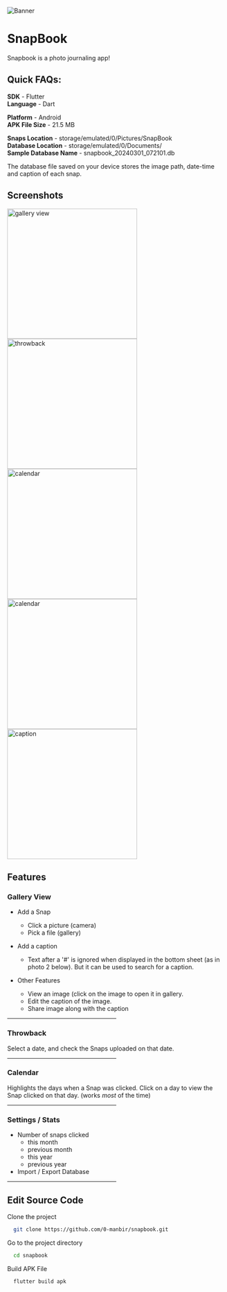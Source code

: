 ![Banner](https://github.com/0-manbir/snapbook/assets/144022685/fd2a1424-5f59-46f7-b7fa-7656edcb8757)

# SnapBook

Snapbook is a photo journaling app!

## Quick FAQs:

**SDK** - Flutter\
**Language** - Dart

**Platform** - Android\
**APK File Size** - 21.5 MB

**Snaps Location** - storage/emulated/0/Pictures/SnapBook\
**Database Location** - storage/emulated/0/Documents/\
**Sample Database Name** - snapbook_20240301_072101.db

The database file saved on your device stores the image path, date-time and caption of each snap.

## Screenshots

<img src="https://github.com/0-manbir/snapbook/assets/144022685/fdda3ed7-ccca-4197-9e47-605e347aa829" height="300" alt="gallery view">
<img src="https://github.com/0-manbir/snapbook/assets/144022685/3f0be329-b3b0-4f99-8301-528d7f968bc1" height="300" alt="throwback">
<img src="https://github.com/0-manbir/snapbook/assets/144022685/68dc9c51-fd5d-4661-bad5-a1cccb79f674" height="300" alt="calendar">
<img src="https://github.com/0-manbir/snapbook/assets/144022685/6ae9fb5b-598d-4c3f-954a-7b0796de81fb" height="300" alt="calendar">
<img src="https://github.com/0-manbir/snapbook/assets/144022685/af68fc67-8201-4fea-98d6-960f7a0463e0" height="300" alt="caption">

## Features

### Gallery View

* Add a Snap
   - Click a picture (camera)
   - Pick a file (gallery)
* Add a caption
   - Text after a '#' is ignored when displayed in the bottom sheet (as in photo 2 below). But it can be used to search for a caption.

* Other Features
   - View an image (click on the image to open it in gallery.
   - Edit the caption of the image.
   - Share image along with the caption

<hr width="50%">

### Throwback

Select a date, and check the Snaps uploaded on that date.
<hr width="50%">

### Calendar

Highlights the days when a Snap was clicked.
Click on a day to view the Snap clicked on that day. (works _most_ of the time)
<hr width="50%">

### Settings / Stats

* Number of snaps clicked
    * this month
    * previous month
    * this year
    * previous year
* Import / Export Database

<hr width="50%">

## Edit Source Code

Clone the project

```bash
  git clone https://github.com/0-manbir/snapbook.git
```

Go to the project directory

```bash
  cd snapbook
```

Build APK File

```bash
  flutter build apk
```

